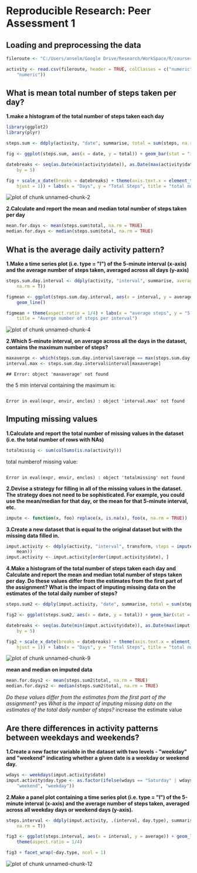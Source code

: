 # Reproducible Research: Peer Assessment 1


## Loading and preprocessing the data

```r
fileroute <- "C:/Users/anselm/Google Drive/Research/WorkSpace/R/coursera/reprodcible research/activity.csv"

activity <- read.csv(fileroute, header = TRUE, colClasses = c("numeric", "Date", 
    "numeric"))
```


## What is mean total number of steps taken per day?
**1.make a histogram of the total number of steps taken each day**

```r
library(ggplot2)
library(plyr)

steps.sum <- ddply(activity, "date", summarise, total = sum(steps, na.rm = T))

fig <- ggplot(steps.sum, aes(x = date, y = total)) + geom_bar(stat = "identity")

datebreaks <- seq(as.Date(min(activity$date)), as.Date(max(activity$date)), 
    by = 5)

fig + scale_x_date(breaks = datebreaks) + theme(axis.text.x = element_text(angle = 30, 
    hjust = 1)) + labs(x = "Days", y = "Total Steps", title = "total number of steps taken each day")
```

![plot of chunk unnamed-chunk-2](figure/unnamed-chunk-2.png) 

**2.Calculate and report the mean and median total number of steps taken per day**

```r
mean.for.days <- mean(steps.sum$total, na.rm = TRUE)
median.for.days <- median(steps.sum$total, na.rm = TRUE)
```


## What is the average daily activity pattern?
**1.Make a time series plot (i.e. type = "l") of the 5-minute interval (x-axis) and the average number of steps taken, averaged across all days (y-axis)**

```r
steps.sum.day.interval <- ddply(activity, "interval", summarise, average = mean(steps, 
    na.rm = T))

figmean <- ggplot(steps.sum.day.interval, aes(x = interval, y = average)) + 
    geom_line()

figmean + theme(aspect.ratio = 1/4) + labs(x = "average steps", y = "5 min interval", 
    title = "Averge number of steps per interval")
```

![plot of chunk unnamed-chunk-4](figure/unnamed-chunk-4.png) 

**2.Which 5-minute interval, on average across all the days in the dataset, contains the maximum number of steps?**

```r
maxaverge <- which(steps.sum.day.interval$average == max(steps.sum.day.interval$average))
interval.max <- steps.sum.day.interval$interval[maxaverage]
```

```
## Error: object 'maxaverage' not found
```

the 5 min interval containing the maximum is: 

```

Error in eval(expr, envir, enclos) : object 'interval.max' not found

```


## Imputing missing values
**1.Calculate and report the total number of missing values in the dataset (i.e. the total number of rows with NAs)**

```r
totalmissig <- sum(colSums(is.na(activity)))
```

total numberof missing value: 

```

Error in eval(expr, envir, enclos) : object 'totalmissing' not found

```



**2.Devise a strategy for filling in all of the missing values in the dataset. The strategy does not need to be sophisticated. For example, you could use the mean/median for that day, or the mean for that 5-minute interval, etc.**

```r
impute <- function(x, foo) replace(x, is.na(x), foo(x, na.rm = TRUE))
```

**3.Create a new dataset that is equal to the original dataset but with the missing data filled in.**


```r
imput.activity <- ddply(activity, "interval", transform, steps = impute(steps, 
    mean))
imput.activity <- imput.activity[order(imput.activity$date), ]
```


**4.Make a histogram of the total number of steps taken each day and Calculate and report the mean and median total number of steps taken per day. Do these values differ from the estimates from the first part of the assignment? What is the impact of imputing missing data on the estimates of the total daily number of steps?**

```r
steps.sum2 <- ddply(imput.activity, "date", summarise, total = sum(steps, na.rm = T))

fig2 <- ggplot(steps.sum2, aes(x = date, y = total)) + geom_bar(stat = "identity")

datebreaks <- seq(as.Date(min(imput.activity$date)), as.Date(max(imput.activity$date)), 
    by = 5)

fig2 + scale_x_date(breaks = datebreaks) + theme(axis.text.x = element_text(angle = 30, 
    hjust = 1)) + labs(x = "Days", y = "Total Steps", title = "total number of steps per day on imputed dataset")
```

![plot of chunk unnamed-chunk-9](figure/unnamed-chunk-9.png) 

**mean and median on imputed data**

```r
mean.for.days2 <- mean(steps.sum2$total, na.rm = TRUE)
median.for.days2 <- median(steps.sum2$total, na.rm = TRUE)
```

*Do these values differ from the estimates from the first part of the assignment?*
yes
*What is the impact of imputing missing data on the estimates of the total daily number of steps?*
increase the estimate value
## Are there differences in activity patterns between weekdays and weekends?

**1.Create a new factor variable in the dataset with two levels - "weekday" and "weekend" indicating whether a given date is a weekday or weekend day.**

```r
wdays <- weekdays(imput.activity$date)
imput.activity$day.type <- as.factor(ifelse(wdays == "Saturday" | wdays == "Sunday", 
    "weekend", "weekday"))
```

**2.Make a panel plot containing a time series plot (i.e. type = "l") of the 5-minute interval (x-axis) and the average number of steps taken, averaged across all weekday days or weekend days (y-axis).**

```r
steps.interval <- ddply(imput.activity, .(interval, day.type), summarise, average = mean(steps, 
    na.rm = T))

fig3 <- ggplot(steps.interval, aes(x = interval, y = average)) + geom_line() + 
    theme(aspect.ratio = 1/4)

fig3 + facet_wrap(~day.type, ncol = 1)
```

![plot of chunk unnamed-chunk-12](figure/unnamed-chunk-12.png) 

